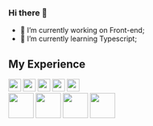 ### Hi there 👋

- 🔭 I’m currently working on Front-end;
- 🌱 I’m currently learning Typescript;

## My Experience
<div aling="center">
<img src="https://user-images.githubusercontent.com/53383378/185435514-f5997103-82b3-4f87-8dfb-6bdc35e816a5.png" width="25px">
<img src="https://user-images.githubusercontent.com/53383378/185435514-f5997103-82b3-4f87-8dfb-6bdc35e816a5.png" width="25px">
<img src="https://user-images.githubusercontent.com/53383378/185435514-f5997103-82b3-4f87-8dfb-6bdc35e816a5.png" width="25px">
<img src="https://user-images.githubusercontent.com/53383378/185435514-f5997103-82b3-4f87-8dfb-6bdc35e816a5.png" width="25px">
<img src="https://user-images.githubusercontent.com/53383378/185435514-f5997103-82b3-4f87-8dfb-6bdc35e816a5.png" width="25px">
<div>
<div>
  <img src="https://user-images.githubusercontent.com/53383378/185432944-12b84697-638a-4a41-9a50-4058d401677e.svg" width="50px">
  <img src="https://user-images.githubusercontent.com/53383378/185432939-2acedff8-e7f2-4692-a67c-2cbd800a0e28.svg" width="50px">
  <img src="https://user-images.githubusercontent.com/53383378/185432937-b3088ae4-c7d2-4a0e-88e8-0540ecb19363.svg" width="50px">
  <img src="https://user-images.githubusercontent.com/53383378/185432942-e3deaec4-e6b1-4f9d-82ca-3b1a9e354c4c.svg" width="50px">
 </div>


<!--
**eydertinoco/eydertinoco** is a ✨ _special_ ✨ repository because its `README.md` (this file) appears on your GitHub profile.

Here are some ideas to get you started:

- 🔭 I’m currently working on ...
- 🌱 I’m currently learning ...
- 👯 I’m looking to collaborate on ...
- 🤔 I’m looking for help with ...
- 💬 Ask me about ...
- 📫 How to reach me: ...
- 😄 Pronouns: ...
- ⚡ Fun fact: ...
-->
